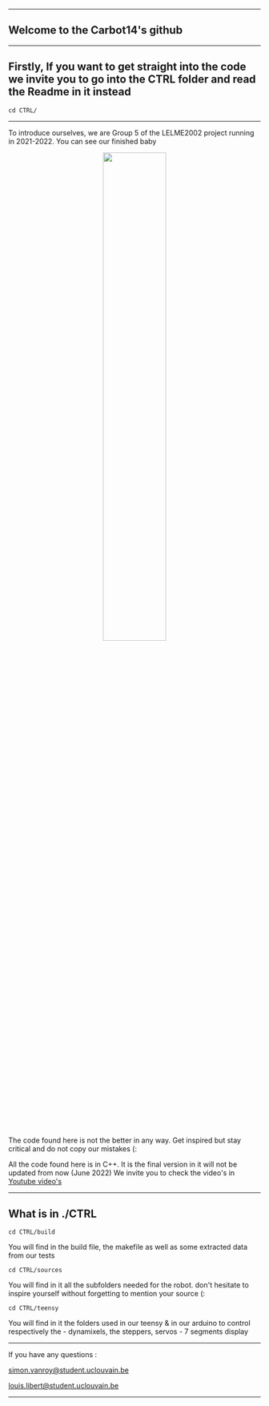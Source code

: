 ----------------------------
Welcome to the Carbot14's github
----------------------------

----------------------------
Firstly, If you want to get straight into the code we invite you to go into the CTRL folder and read the Readme in it instead
-----------------------------
	cd CTRL/
-----------------------------

To introduce ourselves, we are Group 5 of the LELME2002 project running in 2021-2022. You can see our finished baby

<p align="center">
	<img src="carbot14_2.png" width="50%" height="50%" center>
</p>

The code found here is not the better in any way. Get inspired but stay critical and do not copy our mistakes (:

All the code found here is in C++. It is the final version in it will not be updated from now (June 2022)
We invite you to check the video's in [Youtube video's](https://www.google.com)

-----------------------------
What is in ./CTRL
-----------------------------

	cd CTRL/build
You will find in the build file, the makefile as well as some extracted data from our tests

	cd CTRL/sources
You will find in it all the subfolders needed for the robot. don't hesitate to inspire yourself without forgetting to mention your source (:

	cd CTRL/teensy
You will find in it the folders used in our teensy & in our arduino to control respectively the 
	- dynamixels, the steppers, servos 
	- 7 segments display 


-----------------------------
If you have any questions :

simon.vanroy@student.uclouvain.be

louis.libert@student.uclouvain.be

-----------------------------
